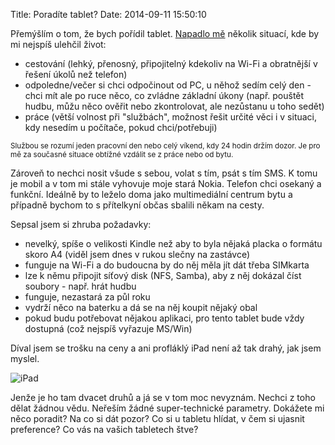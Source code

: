 Title: Poradíte tablet?
Date: 2014-09-11 15:50:10

Přemýšlím o tom, že bych pořídil tablet. [Napadlo mě](https://www.facebook.com/honza.javorek/posts/10152476409582707) několik situací, kde by mi nejspíš ulehčil život:

- cestování (lehký, přenosný, připojitelný kdekoliv na Wi-Fi a obratnější v řešení úkolů než telefon)
- odpoledne/večer si chci odpočinout od PC, u něhož sedím celý den - chci mít ale po ruce něco, co zvládne základní úkony (např. pouštět hudbu, můžu něco ověřit nebo zkontrolovat, ale nezůstanu u toho sedět)
- práce (větší volnost při "službách", možnost řešit určité věci i v situaci, kdy nesedím u počítače, pokud chci/potřebuji)

<small>Službou se rozumí jeden pracovní den nebo celý víkend, kdy 24 hodin držím dozor. Je pro mě za současné situace obtížné vzdálit se z práce nebo od bytu.</small>

Zároveň to nechci nosit všude s sebou, volat s tím, psát s tím SMS. K tomu je mobil a v tom mi stále vyhovuje moje stará Nokia. Telefon chci osekaný a funkční. Ideálně by to leželo doma jako multimediální centrum bytu a případně bychom to s přítelkyní občas sbalili někam na cesty.

Sepsal jsem si zhruba požadavky:

- nevelký, spíše o velikosti Kindle než aby to byla nějaká placka o formátu skoro A4 (viděl jsem dnes v rukou slečny na zastávce)
- funguje na Wi-Fi a do budoucna by do něj měla jít dát třeba SIMkarta
- lze k němu připojit síťový disk (NFS, Samba), aby z něj dokázal číst soubory - např. hrát hudbu
- funguje, nezastará za půl roku
- vydrží něco na baterku a dá se na něj koupit nějaký obal
- pokud budu potřebovat nějakou aplikaci, pro tento tablet bude vždy dostupná (což nejspíš vyřazuje MS/Win)

Díval jsem se trošku na ceny a ani profláklý iPad není až tak drahý, jak jsem myslel.

![iPad]({filename}/images/ipad.png)

Jenže je ho tam dvacet druhů a já se v tom moc nevyznám. Nechci z toho dělat žádnou vědu. Neřeším žádné super-technické parametry. Dokážete mi něco poradit? Na co si dát pozor? Co si u tabletu hlídat, v čem si ujasnit preference? Co vás na vašich tabletech štve?
